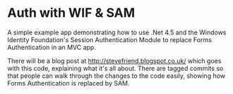 # Auth with WIF & SAM 
A simple example app demonstrating how to use .Net 4.5 and the Windows Identity Foundation's Session Authentication Module to replace Forms Authentication in an MVC app.

There will be a blog post at http://stevefriend.blogspot.co.uk/ which goes with this code, explaining what it's all about.  There are tagged commits so that people can walk through the changes to the code easily, showing how Forms Authentication is replaced by SAM.
